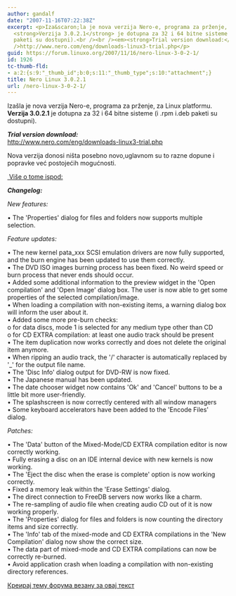 ```yaml
---
author: gandalf
date: "2007-11-16T07:22:38Z"
excerpt: <p>Iza&scaron;la je nova verzija Nero-e, programa za prženje, za Linux platformu.
  <strong>Verzija 3.0.2.1</strong> je dotupna za 32 i 64 bitne sisteme (i .rpm i.deb
  paketi su dostupni).<br /><br /><em><strong>Trial version download:</strong></em><br
  />http://www.nero.com/eng/downloads-linux3-trial.php</p>
guid: https://forum.linuxo.org/2007/11/16/nero-linux-3-0-2-1/
id: 1926
tc-thumb-fld:
- a:2:{s:9:"_thumb_id";b:0;s:11:"_thumb_type";s:10:"attachment";}
title: Nero Linux 3.0.2.1
url: /nero-linux-3-0-2-1/
---
```

Iza&scaron;la je nova verzija Nero-e, programa za prženje, za Linux platformu. **Verzija 3.0.2.1** je dotupna za 32 i 64 bitne sisteme (i .rpm i.deb paketi su dostupni).

_**Trial version download:**_  
http://www.nero.com/eng/downloads-linux3-trial.php

<!--break-->

Nova verzija donosi ni&scaron;ta posebno novo,uglavnom su to razne dopune i popravke već postojećih mogućnosti.

<u>&nbsp;Vi&scaron;e o tome ispod:</u>

_**Changelog:**_

_New features:_

&bull; The 'Properties' dialog for files and folders now supports multiple selection.

_Feature updates:_

&bull; The new kernel pata_xxx SCSI emulation drivers are now fully supported, and the burn engine has been updated to use them correctly.  
&bull; The DVD ISO images burning process has been fixed. No weird speed or burn process that never ends should occur.  
&bull; Added some additional information to the preview widget in the 'Open compilation' and 'Open Image' dialog box. The user is now able to get some properties of the selected compilation/image.  
&bull; When loading a compilation with non-existing items, a warning dialog box will inform the user about it.  
&bull; Added some more pre-burn checks:  
o for data discs, mode 1 is selected for any medium type other than CD  
o for CD EXTRA compilation: at least one audio track should be present  
&bull; The item duplication now works correctly and does not delete the original item anymore.  
&bull; When ripping an audio track, the '/' character is automatically replaced by '_' for the output file name.  
&bull; The 'Disc Info' dialog output for DVD-RW is now fixed.  
&bull; The Japanese manual has been updated.  
&bull; The date chooser widget now contains 'Ok' and 'Cancel' buttons to be a little bit more user-friendly.  
&bull; The splashscreen is now correctly centered with all window managers  
&bull; Some keyboard accelerators have been added to the 'Encode Files' dialog.

_Patches:_

&bull; The 'Data' button of the Mixed-Mode/CD EXTRA compilation editor is now correctly working.  
&bull; Fully erasing a disc on an IDE internal device with new kernels is now working.  
&bull; The 'Eject the disc when the erase is complete' option is now working correctly.  
&bull; Fixed a memory leak within the 'Erase Settings' dialog.  
&bull; The direct connection to FreeDB servers now works like a charm.  
&bull; The re-sampling of audio file when creating audio CD out of it is now working properly.  
&bull; The 'Properties' dialog for files and folders is now counting the directory items and size correctly.  
&bull; The 'Info' tab of the mixed-mode and CD EXTRA compilations in the 'New Compilation' dialog now show the correct size.  
&bull; The data part of mixed-mode and CD EXTRA compilations can now be correctly re-burned.  
&bull; Avoid application crash when loading a compilation with non-existing directory references.&nbsp;

[Креирај тему форума везану за овај текст](https://linuxo.org/nova-tema-na-forumu/?se_pid=1926)